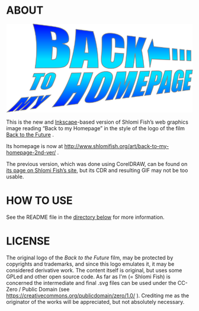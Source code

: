 # ABOUT

![Back to my Homepage logo](back-to-my-homepage-logo/back-to-my-homepage--scripted-final--with-gradient-applied--cropped.svg)

This is the new and [Inkscape](https://inkscape.org/)-based version of Shlomi
Fish’s web graphics image
reading “Back to my Homepage” in the style of the logo of the film
[Back to the Future](http://en.wikipedia.org/wiki/Back_to_the_Future) .

Its homepage is now at http://www.shlomifish.org/art/back-to-my-homepage-2nd-ver/ .

The previous version, which was done using CorelDRAW, can be found on
[its page on Shlomi Fish’s site](http://www.shlomifish.org/art/bk2hp/),
but its CDR and resulting GIF may not be too usable.

# HOW TO USE

See the README file in the [directory below](back-to-my-homepage-logo/) for
more information.

# LICENSE

The original logo of the _Back to the Future_ film, may be protected by
copyrights and trademarks, and since this logo emulates it, it may be
considered derivative work. The content itself is original, but uses some
GPLed and other open source code. As far as I'm (= Shlomi Fish) is
concerned the intermediate and final .svg files can be used under the CC-Zero
/ Public Domain (see https://creativecommons.org/publicdomain/zero/1.0/ ).
Crediting me as the originator of the works will be appreciated, but not
absolutely necessary.
